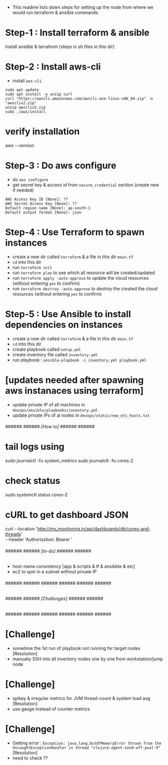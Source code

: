 
- This readme lists down steps for setting up the node from where we would run terraform & ansible commands


# Step-1 : Install terraform & ansible
install ansible & terraform (steps in sh files in this dir)

# Step-2 : Install aws-cli
- install `aws-cli`

```
sudo apt update
sudo apt install -y unzip curl
curl "https://awscli.amazonaws.com/awscli-exe-linux-x86_64.zip" -o "awscliv2.zip"
unzip awscliv2.zip
sudo ./aws/install
```

# verify installation
aws --version



# Step-3 : Do aws configure

- do `aws configure`
- get secret key & access id from `secure_credential` section (create new if needed)

```
AWS Access Key ID [None]: ??
AWS Secret Access Key [None]: ??
Default region name [None]: ap-south-1
Default output format [None]: json
```


# Step-4 : Use Terraform to spawn instances
- create a new dir called `terraform` & a file in this dir `main.tf`
- `cd` into this dir
- run `terraform init`
- run `terraform plan` to see which all resource will be created/updated
- run `terraform apply -auto-approve` to update the cloud resources (without entering `yes` to confirm)
- run `terraform destroy -auto-approve` to destroy the created the cloud resources (without entering `yes` to confirm)



# Step-5 : Use Ansible to install dependencies on instances
- create a new dir called `terraform` & a file in this dir `main.tf`
- `cd` into this dir
- create playbook called `setup.yml`
- create inventory file called `inventory.yml`
- run playbook : `ansible-playbook -i inventory.yml playbook.yml`


# [updates needed after spawning aws instanaces using terraform]
- update private IP of all machines in `devops/ansible/playbooks/inventory.yml`
- update private IPs of al nodes in `devops/static/new_etc_hosts.txt`


###### ###### ###### [How to] ###### ###### ######
# tail logs using
sudo journalctl -fu system_metrics
sudo journalctl -fu cores-2

# check status
sudo systemctl status cores-2


# cURL to get dashboard JSON
curl --location 'http://my_monitoring.in/api/dashboards/db/cores-and-threads' \
--header 'Authorization: Bearer <token>'


###### ###### ###### [to-do] ###### ###### ######
- host-name consistency [app & scripts & tf & ansibble & etc]
- ec2 to spin in a subnet without private IP



###### ###### ###### ###### ###### ###### ###### ######
###### ###### ###### [Challenges] ###### ###### ######
###### ###### ###### ###### ###### ###### ###### ######

# [Challenge]
- sometime the 1st run of playbook not running for target nodes
[Resolution]
- manually SSH into all inventory nodes one by one from workstation/jump node


# [Challenge]
- spikey & irregular metrics for JVM thread-count & system load avg
[Resolution]
- use gauge instead of counter metrics


# [Challenge]
- Getting error : `Exception: java.lang.OutOfMemoryError thrown from the UncaughtExceptionHandler in thread "clojure-agent-send-off-pool-9"`
[Resolution]
- need to check ??